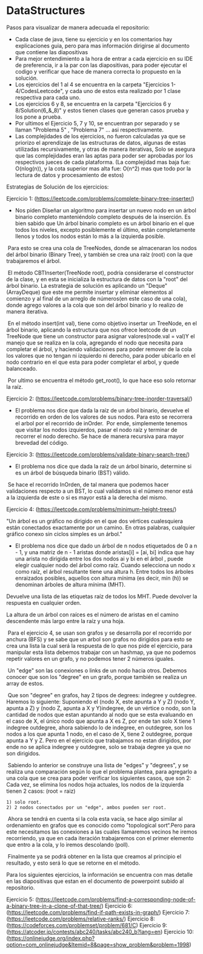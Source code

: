 # DataStructures

Pasos para visualizar de manera adecuada el repositorio:

  - Cada clase de java, tiene su ejercicio y en los comentarios hay explicaciones guia, pero para mas información dirigirse al documento que contiene las diapositivas
  - Para mejor entendimiento a la hora de entrar a cada ejercicio en su IDE de preferencia, ir a la par con las diapositivas, para poder ejecutar el codigo y verificar que hace de manera correcta lo propuesto en la solución.
  - Los ejercicios del 1 al 4 se encuentra en la carpeta "Ejercicios 1-4/CodesLeetcode", y cada uno de estos esta realizado por 1 clase respectiva para cada uno.  
  - Los ejercicios 6 y 8, se encuentra en la carpeta "Ejercicios 6 y 8/Solution(6_&_8)" y estos tienen clases que generan casos prueba y los pone a prueba.
  - Por ultimos el Ejercicio 5, 7 y 10, se encuentran por separado y se llaman "Problema 5" , "Problema 7" ... asi respectivamente.
  - Las complejidades de los ejercicios, no fueron calculadas ya que se priorizo el aprendizaje de las estructuras de datos, algunas de estas utilizadas recursivamente, y otras de manera iterativas, Solo se asegura que las complejidades eran las aptas para poder ser aprobadas por los respectivos jueces de cada plataforma. (La complejidad mas baja fue: O(nlog(n)), y la cota superior mas alta fue: O(n^2) mas que todo por la lectura de datos y procesamiento de estos)



Estrategias de Solución de los ejercicios:

Ejercicio 1: (https://leetcode.com/problems/complete-binary-tree-inserter/)

+ Nos piden Diseñar un algoritmo para insertar un nuevo nodo en un árbol binario completo manteniéndolo completo después de la inserción. Es bien sabido que Un árbol binario completo es un árbol binario en el que todos los niveles, excepto posiblemente el último, están completamente llenos y todos los nodos están lo más a la izquierda posible.

​ Para esto se crea una cola de TreeNodes, donde se almacenaran los nodos del árbol binario (Binary Tree), y también se crea una raíz (root) con la que trabajaremos el árbol. 

​ El método CBTInserter(TreeNode root), podría considerarse el constructor de la clase, y en esta se inicializa la estructura de datos con la "root" del árbol binario. La estrategia de solución es aplicando un "Deque"(ArrayDeque) que este me permite insertar y eliminar elementos al comienzo y al final de un arreglo de números(en este caso de una cola), donde agrego valores a la cola que son del árbol binario y lo realizo de manera iterativa.

​ En el método insert(int val), tiene como objetivo insertar un TreeNode, en el árbol binario, aplicando la estructura que nos ofrece leetcode de un TreeNode que tiene un constructor para asignar valores(node.val = val)Y el manejo que se realiza en la cola, agregando el nodo que necesita para completar el árbol, y haciendo validaciones para poder remover de la cola los valores que no tengan ni izquierdo ni derecho, para poder ubicarlo en el nodo contrario en el que esta para poder completar el arbol, y quede balanceado.

​ Por ultimo se encuentra el método get_root(), lo que hace eso solo retornar la raíz.

Ejercicio 2: (https://leetcode.com/problems/binary-tree-inorder-traversal/)

+ El problema nos dice que dada la raíz de un árbol binario, devuelve el recorrido en orden de los valores de sus nodos. Para esto se recorrera el arbol por el recorrido de inOrder.
​ Por ende, simplemente tenemos que visitar los nodos izquierdos, pasar el nodo raíz y terminar de recorrer el nodo derecho. Se hace de manera recursiva para mayor brevedad del código.

Ejercicio 3: (https://leetcode.com/problems/validate-binary-search-tree/)

+ El problema nos dice que dada la raíz de un árbol binario, determine si es un árbol de búsqueda binario (BST) válido.

​ Se hace el recorrido InOrden, de tal manera que podemos hacer validaciones respecto a un BST, lo cual validamos si el número menor está a la izquierda de este o si es mayor está a la derecha del mismo. 

Ejercicio 4: (https://leetcode.com/problems/minimum-height-trees/)

"Un árbol es un gráfico no dirigido en el que dos vértices cualesquiera están conectados exactamente por un camino. En otras palabras, cualquier gráfico conexo sin ciclos simples es un árbol."

+ El problema nos dice que dado un árbol de n nodos etiquetados de 0 a n - 1, y una matriz de n - 1 aristas donde aristas[i] = [ai, bi] indica que hay una arista no dirigida entre los dos nodos ai y bi en el árbol , puede elegir cualquier nodo del árbol como raíz. Cuando selecciona un nodo x como raíz, el árbol resultante tiene una altura h. Entre todos los árboles enraizados posibles, aquellos con altura mínima (es decir, min (h)) se denominan árboles de altura mínima (MHT).

Devuelve una lista de las etiquetas raíz de todos los MHT. Puede devolver la respuesta en cualquier orden.

La altura de un árbol con raíces es el número de aristas en el camino descendente más largo entre la raíz y una hoja.

​ Para el ejercicio 4, se usan son grafos y se desarrolla por el recorrido por anchura (BFS) y se sabe que un arbol son grafos no dirigidos para esto se crea una lista la cual será la respuesta de lo que nos pide el ejercicio, para manipular esta lista debemos trabajar con un hashmap, ya que no podemos repetir valores en un grafo, y no podemos tener 2 números iguales.

​ Un "edge" son las conexiones o links de un nodo hacia otros. Debemos conocer que son los "degree" en un grafo, porque también se realiza un array de estos.​

​ Que son "degree" en grafos, hay 2 tipos de degrees: indegree y outdegree. Haremos lo siguiente: Suponiendo el (nodo X, este apunta a Y y Z) (nodo Y, apunta a Z) y (nodo Z, apunta a X y Y)indegree, de un vértice o nodo, son la cantidad de nodos que estan apuntando al nodo que se esta evaluando en el caso de X, el único nodo que apunta a X es Z, por ende tan solo X tiene 1 indegree outdegree, ahora sabiendo lo de indegree, en outdegree, son los nodos a los que apunta 1 nodo, en el caso de X, tiene 2 outdegree, porque apunta a Y y Z. Pero en el ejercicio que trabajamos no estan dirigidos, por ende no se aplica indegree y outdegree, solo se trabaja degree ya que no son dirigidos.

​ Sabiendo lo anterior se construye una lista de "edges" y "degrees", y se realiza una comparación según lo que el problema plantea, para agregarlo a una cola que se crea para poder verificar los siguientes casos, que son 2: Cada vez, se elimina los nodos hoja actuales, los nodos de la izquierda tienen 2 casos: (root = raiz) ​

    1) solo root. 
    2) 2 nodos conectados por un "edge", ambos pueden ser root.

​ Ahora se tendrá en cuenta si la cola esta vacía, se hace algo similar al ordenamiento en grafos que es conocido como "topological sort“.Pero para este necesitamos las conexiones a las cuales llamaremos vecinos he iremos recorriendo, ya que en cada iteración trabajaremos con el primer elemento que entro a la cola, y lo iremos descolando (poll).

​ Finalmente ya se podrá obtener en la lista que creamos al principio el resultado, y esto será lo que se retorne en el método.



Para los siguientes ejercicios, la información se encuentra con mas detalle en las diapositivas que estan en el documento de powerpoint subido al repositorio.

Ejercicio 5: (https://leetcode.com/problems/find-a-corresponding-node-of-a-binary-tree-in-a-clone-of-that-tree/)
Ejercicio 6: (https://leetcode.com/problems/find-if-path-exists-in-graph/)
Ejercicio 7: (https://leetcode.com/problems/relative-ranks/)
Ejercicio 8: (https://codeforces.com/problemset/problem/681/C)
Ejercicio 9: (https://atcoder.jp/contests/abc240/tasks/abc240_b?lang=en)
Ejercicio 10: (https://onlinejudge.org/index.php?option=com_onlinejudge&Itemid=8&page=show_problem&problem=1998)

